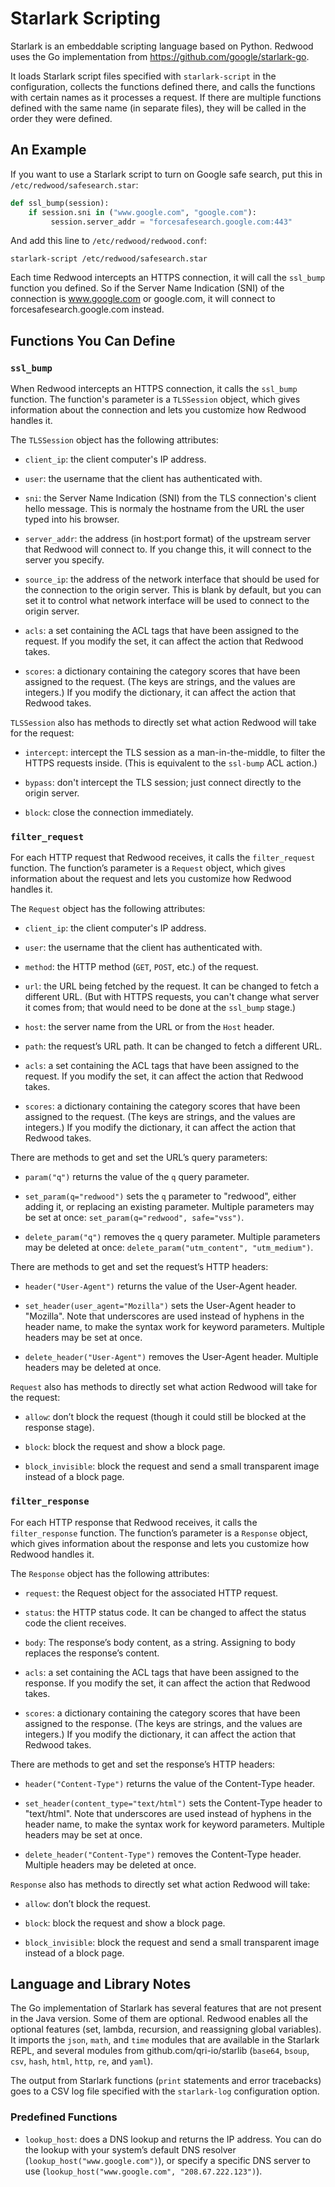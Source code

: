 # Starlark Scripting

Starlark is an embeddable scripting language based on Python.
Redwood uses the Go implementation from https://github.com/google/starlark-go.

It loads Starlark script files specified with `starlark-script` in the configuration,
collects the functions defined there, 
and calls the functions with certain names as it processes a request.
If there are multiple functions defined with the same name (in separate files),
they will be called in the order they were defined.

## An Example

If you want to use a Starlark script to turn on Google safe search,
put this in `/etc/redwood/safesearch.star`:

```python
def ssl_bump(session):
    if session.sni in ("www.google.com", "google.com"):
         session.server_addr = "forcesafesearch.google.com:443"
```

And add this line to `/etc/redwood/redwood.conf`:

    starlark-script /etc/redwood/safesearch.star

Each time Redwood intercepts an HTTPS connection, 
it will call the `ssl_bump` function you defined.
So if the Server Name Indication (SNI) of the connection is www.google.com or google.com,
it will connect to forcesafesearch.google.com instead.

## Functions You Can Define

### `ssl_bump`

When Redwood intercepts an HTTPS connection, it calls the `ssl_bump` function.
The function's parameter is a `TLSSession` object, 
which gives information about the connection and lets you customize how Redwood handles it.

The `TLSSession` object has the following attributes:

- `client_ip`: the client computer's IP address.

- `user`: the username that the client has authenticated with.

- `sni`: the Server Name Indication (SNI) from the TLS connection's client hello message.
  This is normaly the hostname from the URL the user typed into his browser.

- `server_addr`: the address (in host:port format) of the upstream server that Redwood will connect to.
  If you change this, it will connect to the server you specify.

- `source_ip`: the address of the network interface that should be used for the connection to the origin server.
  This is blank by default, but you can set it to control what network interface will 
  be used to connect to the origin server.

- `acls`: a set containing the ACL tags that have been assigned to the request. 
  If you modify the set, it can affect the action that Redwood takes.

- `scores`: a dictionary containing the category scores that have been assigned to the request.
  (The keys are strings, and the values are integers.)
  If you modify the dictionary, it can affect the action that Redwood takes.

`TLSSession` also has methods to directly set what action Redwood will take for the request:

- `intercept`: intercept the TLS session as a man-in-the-middle,
  to filter the HTTPS requests inside. (This is equivalent to the `ssl-bump` ACL action.)

- `bypass`: don't intercept the TLS session; just connect directly to the origin server.

- `block`: close the connection immediately.

### `filter_request`

For each HTTP request that Redwood receives, it calls the `filter_request` function.
The function’s parameter is a `Request` object,
which gives information about the request and lets you customize how Redwood handles it.

The `Request` object has the following attributes:

- `client_ip`: the client computer's IP address.

- `user`: the username that the client has authenticated with.

- `method`: the HTTP method (`GET`, `POST`, etc.) of the request.

- `url`: the URL being fetched by the request.
  It can be changed to fetch a different URL.
  (But with HTTPS requests, you can't change what server it comes from;
  that would need to be done at the `ssl_bump` stage.)

- `host`: the server name from the URL or from the `Host` header.

- `path`: the request’s URL path. It can be changed to fetch a different URL.

- `acls`: a set containing the ACL tags that have been assigned to the request. 
  If you modify the set, it can affect the action that Redwood takes.

- `scores`: a dictionary containing the category scores that have been assigned to the request.
  (The keys are strings, and the values are integers.)
  If you modify the dictionary, it can affect the action that Redwood takes.

There are methods to get and set the URL’s query parameters:

- `param("q")` returns the value of the `q` query parameter.

- `set_param(q="redwood")` sets the `q` parameter to "redwood",
  either adding it, or replacing an existing parameter.
  Multiple parameters may be set at once: `set_param(q="redwood", safe="vss")`.

- `delete_param("q")` removes the `q` query parameter. 
  Multiple parameters may be deleted at once: `delete_param("utm_content", "utm_medium")`.

There are methods to get and set the request’s HTTP headers:

- `header("User-Agent")` returns the value of the User-Agent header.

- `set_header(user_agent="Mozilla")` sets the User-Agent header to "Mozilla".
  Note that underscores are used instead of hyphens in the header name, 
  to make the syntax work for keyword parameters.
  Multiple headers may be set at once.

- `delete_header("User-Agent")` removes the User-Agent header.
  Multiple headers may be deleted at once.

`Request` also has methods to directly set what action Redwood will take for the request:

- `allow`: don’t block the request (though it could still be blocked at the response stage).

- `block`: block the request and show a block page.

- `block_invisible`: block the request and send a small transparent image instead of a block page.

### `filter_response`

For each HTTP response that Redwood receives, it calls the `filter_response` function.
The function’s parameter is a `Response` object,
which gives information about the response and lets you customize how Redwood handles it.

The `Response` object has the following attributes:

- `request`: the Request object for the associated HTTP request.

- `status`: the HTTP status code.
  It can be changed to affect the status code the client receives.

- `body`: The response’s body content, as a string. Assigning to body replaces the
  response’s content.

- `acls`: a set containing the ACL tags that have been assigned to the response.
  If you modify the set, it can affect the action that Redwood takes.

- `scores`: a dictionary containing the category scores that have been assigned to the response.
  (The keys are strings, and the values are integers.)
  If you modify the dictionary, it can affect the action that Redwood takes.

There are methods to get and set the response’s HTTP headers:

- `header("Content-Type")` returns the value of the Content-Type header.

- `set_header(content_type="text/html")` sets the Content-Type header to "text/html".
  Note that underscores are used instead of hyphens in the header name, 
  to make the syntax work for keyword parameters.
  Multiple headers may be set at once.

- `delete_header("Content-Type")` removes the Content-Type header.
  Multiple headers may be deleted at once.

`Response` also has methods to directly set what action Redwood will take:

- `allow`: don’t block the request.

- `block`: block the request and show a block page.

- `block_invisible`: block the request and send a small transparent image instead of a block page.

## Language and Library Notes

The Go implementation of Starlark has several features that are not present in the Java version.
Some of them are optional.
Redwood enables all the optional features (set, lambda, recursion, and reassigning global variables).
It imports the `json`, `math`, and `time` modules that are available in the Starlark REPL,
and several modules from github.com/qri-io/starlib (`base64`, `bsoup`, `csv`, `hash`, `html`, `http`, `re`, and `yaml`).

The output from Starlark functions (`print` statements and error tracebacks)
goes to a CSV log file specified with the `starlark-log` configuration option.

### Predefined Functions

- `lookup_host`: does a DNS lookup and returns the IP address.
  You can do the lookup with your system’s default DNS resolver (`lookup_host("www.google.com")`),
  or specify a specific DNS server to use (`lookup_host("www.google.com", "208.67.222.123")`).
